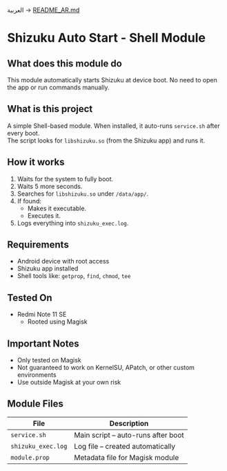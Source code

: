 العربية → [README_AR.md](README_AR.md)

# Shizuku Auto Start - Shell Module

## What does this module do

This module automatically starts Shizuku at device boot. No need to open the app or run commands manually.

## What is this project

A simple Shell-based module. When installed, it auto-runs `service.sh` after every boot.  
The script looks for `libshizuku.so` (from the Shizuku app) and runs it.

## How it works

1. Waits for the system to fully boot.
2. Waits 5 more seconds.
3. Searches for `libshizuku.so` under `/data/app/`.
4. If found:
   - Makes it executable.
   - Executes it.
5. Logs everything into `shizuku_exec.log`.

## Requirements

- Android device with root access
- Shizuku app installed
- Shell tools like: `getprop`, `find`, `chmod`, `tee`

## Tested On

- Redmi Note 11 SE  
  - Rooted using Magisk

## Important Notes

- Only tested on Magisk
- Not guaranteed to work on KernelSU, APatch, or other custom environments
- Use outside Magisk at your own risk

## Module Files

| File               | Description                             |
|--------------------|-----------------------------------------|
| `service.sh`       | Main script – auto-runs after boot      |
| `shizuku_exec.log` | Log file – created automatically        |
| `module.prop`      | Metadata file for Magisk module         |
